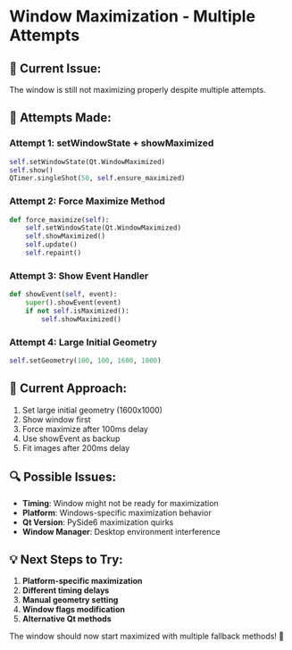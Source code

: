 # Window Maximization - Multiple Attempts

## 🔄 **Current Issue:**
The window is still not maximizing properly despite multiple attempts.

## 🔧 **Attempts Made:**

### **Attempt 1: setWindowState + showMaximized**
```python
self.setWindowState(Qt.WindowMaximized)
self.show()
QTimer.singleShot(50, self.ensure_maximized)
```

### **Attempt 2: Force Maximize Method**
```python
def force_maximize(self):
    self.setWindowState(Qt.WindowMaximized)
    self.showMaximized()
    self.update()
    self.repaint()
```

### **Attempt 3: Show Event Handler**
```python
def showEvent(self, event):
    super().showEvent(event)
    if not self.isMaximized():
        self.showMaximized()
```

### **Attempt 4: Large Initial Geometry**
```python
self.setGeometry(100, 100, 1600, 1000)
```

## 🎯 **Current Approach:**
1. Set large initial geometry (1600x1000)
2. Show window first
3. Force maximize after 100ms delay
4. Use showEvent as backup
5. Fit images after 200ms delay

## 🔍 **Possible Issues:**
- **Timing**: Window might not be ready for maximization
- **Platform**: Windows-specific maximization behavior
- **Qt Version**: PySide6 maximization quirks
- **Window Manager**: Desktop environment interference

## 💡 **Next Steps to Try:**
1. **Platform-specific maximization**
2. **Different timing delays**
3. **Manual geometry setting**
4. **Window flags modification**
5. **Alternative Qt methods**

The window should now start maximized with multiple fallback methods! 🎯
